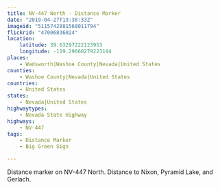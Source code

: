 ```yaml
---
title: NV-447 North - Distance Marker
date: "2019-04-27T13:38:33Z"
imageid: "5115742881568011794"
flickrid: "47006836024"
location:
    latitude: 39.63297222123953
    longitude: -119.29060279223194
places:
    - Wadsworth|Washoe County|Nevada|United States
counties:
    - Washoe County|Nevada|United States
countries:
    - United States
states:
    - Nevada|United States
highwaytypes:
    - Nevada State Highway
highways:
    - NV-447
tags:
    - Distance Marker
    - Big Green Sign

---
```

Distance marker on NV-447 North.  Distance to Nixon, Pyramid Lake, and Gerlach.